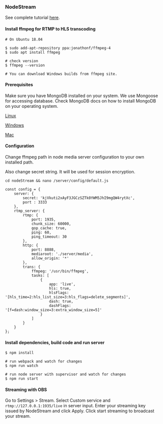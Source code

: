 ### NodeStream

See complete tutorial [here](https://quantizd.com/building-live-streaming-app-with-node-js-and-react/).


#### Install ffmpeg for RTMP to HLS transcoding 

```
# On Ubuntu 18.04

$ sudo add-apt-repository ppa:jonathonf/ffmpeg-4
$ sudo apt install ffmpeg

# check version
$ ffmpeg --version

# You can download Windows builds from ffmpeg site.
```

#### Prerequisites
 
 Make sure you have MongoDB installed on your system. We use Mongoose for accessing database.
 Check MongoDB docs on how to install MongoDB on your operating system.
 
 [Linux](https://docs.mongodb.com/manual/administration/install-on-linux/) 
 
 [Windows](https://docs.mongodb.com/manual/tutorial/install-mongodb-on-windows/)
 
 [Mac](https://docs.mongodb.com/manual/tutorial/install-mongodb-on-os-x/)

#### Configuration
Change ffmpeg path in node media server configuration to your
own installed path.

Also change secret string. It will be used for session encryption.

```
cd nodeStream && nano /server/config/default.js

const config = {
    server: {
        secret: 'kjVkuti2xAyF3JGCzSZTk0YWM5JhI9mgQW4rytXc',
        port : 3333
    },
    rtmp_server: {
        rtmp: {
            port: 1935,
            chunk_size: 60000,
            gop_cache: true,
            ping: 60,
            ping_timeout: 30
        },
        http: {
            port: 8888,
            mediaroot: './server/media',
            allow_origin: '*'
        },
        trans: {
            ffmpeg: '/usr/bin/ffmpeg',
            tasks: [
                {
                    app: 'live',
                    hls: true,
                    hlsFlags: '[hls_time=2:hls_list_size=3:hls_flags=delete_segments]',
                    dash: true,
                    dashFlags: '[f=dash:window_size=3:extra_window_size=5]'
                }
            ]
        }
    }
};
```

#### Install dependencies, build code and run server
```
$ npm install

# run webpack and watch for changes
$ npm run watch 

# run node server with supervisor and watch for changes
$ npm run start
```
#### Streaming with OBS

Go to Settings > Stream.  Select Custom service and `rtmp://127.0.0.1:1935/live`
in server input. Enter your streaming key issued by NodeStream and click Apply.
Click start streaming to broadcast your stream.
